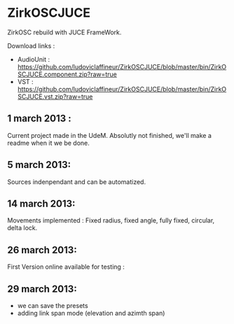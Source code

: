 ZirkOSCJUCE
===========

ZirkOSC rebuild with JUCE FrameWork.

Download links :

- AudioUnit :
			https://github.com/ludoviclaffineur/ZirkOSCJUCE/blob/master/bin/ZirkOSCJUCE.component.zip?raw=true
- VST :
			https://github.com/ludoviclaffineur/ZirkOSCJUCE/blob/master/bin/ZirkOSCJUCE.vst.zip?raw=true


1 march 2013 :
--------------
Current project made in the UdeM. Absolutly not finished, we'll make a readme when it we be done.

5 march 2013:
-------------
Sources indenpendant and can be automatized.

14 march 2013:
--------------
Movements implemented : Fixed radius, fixed angle, fully fixed, circular, delta lock.


26 march 2013:
--------------
First Version online available for testing :


29 march 2013:
--------------
 - we can save the presets
 - adding link span mode (elevation and azimth span)